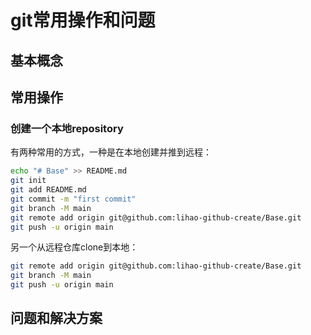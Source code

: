 # git常用操作和问题

## 基本概念

## 常用操作

### 创建一个本地repository

有两种常用的方式，一种是在本地创建并推到远程：

```bash
echo "# Base" >> README.md
git init
git add README.md
git commit -m "first commit"
git branch -M main
git remote add origin git@github.com:lihao-github-create/Base.git
git push -u origin main
```

另一个从远程仓库clone到本地：

```bash
git remote add origin git@github.com:lihao-github-create/Base.git
git branch -M main
git push -u origin main
```

## 问题和解决方案
